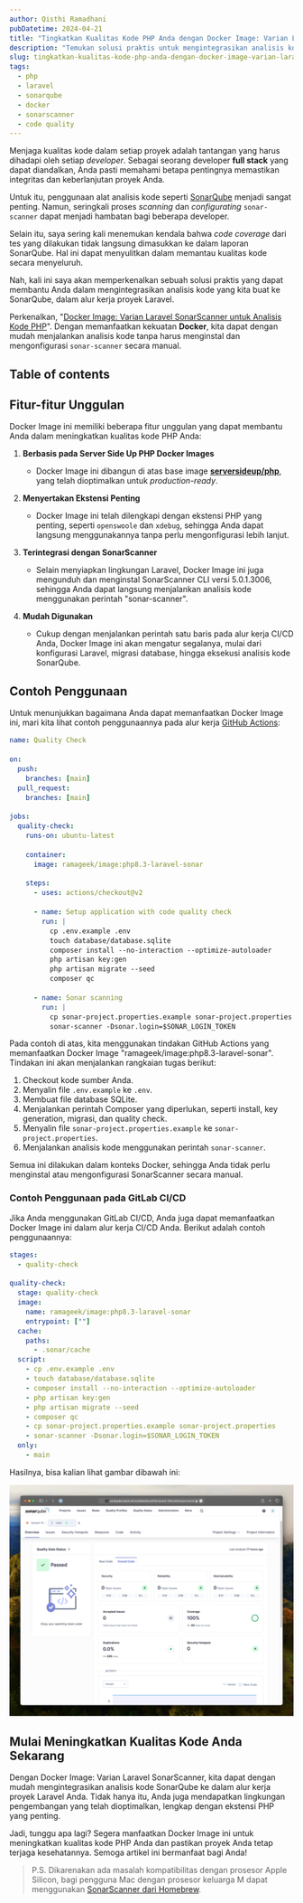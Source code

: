 ```yaml
---
author: Qisthi Ramadhani
pubDatetime: 2024-04-21
title: "Tingkatkan Kualitas Kode PHP Anda dengan Docker Image: Varian Laravel SonarScanner"
description: "Temukan solusi praktis untuk mengintegrasikan analisis kode SonarQube ke dalam proyek Laravel Anda menggunakan Docker Image: Varian Laravel SonarScanner. Artikel ini menjelaskan fitur-fitur unggulan dan cara penggunaannya.`"
slug: tingkatkan-kualitas-kode-php-anda-dengan-docker-image-varian-laravel-sonarscanner
tags:
  - php
  - laravel
  - sonarqube
  - docker
  - sonarscanner
  - code quality
---
```


Menjaga kualitas kode dalam setiap proyek adalah tantangan yang harus dihadapi oleh setiap _developer_. Sebagai seorang developer **full stack** yang dapat diandalkan, Anda pasti memahami betapa pentingnya memastikan integritas dan keberlanjutan proyek Anda.

Untuk itu, penggunaan alat analisis kode seperti [SonarQube](https://www.sonarsource.com/products/sonarqube/) menjadi sangat penting. Namun, seringkali proses _scanning_ dan _configurating_ `sonar-scanner` dapat menjadi hambatan bagi beberapa developer.

Selain itu, saya sering kali menemukan kendala bahwa _code coverage_ dari tes yang dilakukan tidak langsung dimasukkan ke dalam laporan SonarQube. Hal ini dapat menyulitkan dalam memantau kualitas kode secara menyeluruh.

Nah, kali ini saya akan memperkenalkan sebuah solusi praktis yang dapat membantu Anda dalam mengintegrasikan analisis kode yang kita buat ke SonarQube, dalam alur kerja proyek Laravel.

Perkenalkan, "[Docker Image: Varian Laravel SonarScanner untuk Analisis Kode PHP](https://hub.docker.com/r/ramageek/image/tags?page=&page_size=&ordering=&name=%25-laravel-sonar)". Dengan memanfaatkan kekuatan **Docker**, kita dapat dengan mudah menjalankan analisis kode tanpa harus menginstal dan mengonfigurasi `sonar-scanner` secara manual.

## Table of contents

## Fitur-fitur Unggulan

Docker Image ini memiliki beberapa fitur unggulan yang dapat membantu Anda dalam meningkatkan kualitas kode PHP Anda:

1. **Berbasis pada Server Side Up PHP Docker Images**

   - Docker Image ini dibangun di atas base image **[serversideup/php](https://serversideup.net/open-source/docker-php/)**, yang telah dioptimalkan untuk _production-ready_.

2. **Menyertakan Ekstensi Penting**

   - Docker Image ini telah dilengkapi dengan ekstensi PHP yang penting, seperti `openswoole` dan `xdebug`, sehingga Anda dapat langsung menggunakannya tanpa perlu mengonfigurasi lebih lanjut.

3. **Terintegrasi dengan SonarScanner**

   - Selain menyiapkan lingkungan Laravel, Docker Image ini juga mengunduh dan menginstal SonarScanner CLI versi 5.0.1.3006, sehingga Anda dapat langsung menjalankan analisis kode menggunakan perintah "sonar-scanner".

4. **Mudah Digunakan**

   - Cukup dengan menjalankan perintah satu baris pada alur kerja CI/CD Anda, Docker Image ini akan mengatur segalanya, mulai dari konfigurasi Laravel, migrasi database, hingga eksekusi analisis kode SonarQube.

## Contoh Penggunaan

Untuk menunjukkan bagaimana Anda dapat memanfaatkan Docker Image ini, mari kita lihat contoh penggunaannya pada alur kerja [GitHub Actions](https://github.com/ramaID/laravel-starter):

```yaml
name: Quality Check

on:
  push:
    branches: [main]
  pull_request:
    branches: [main]

jobs:
  quality-check:
    runs-on: ubuntu-latest

    container:
      image: ramageek/image:php8.3-laravel-sonar

    steps:
      - uses: actions/checkout@v2

      - name: Setup application with code quality check
        run: |
          cp .env.example .env
          touch database/database.sqlite
          composer install --no-interaction --optimize-autoloader
          php artisan key:gen
          php artisan migrate --seed
          composer qc

      - name: Sonar scanning
        run: |
          cp sonar-project.properties.example sonar-project.properties
          sonar-scanner -Dsonar.login=$SONAR_LOGIN_TOKEN
```

Pada contoh di atas, kita menggunakan tindakan GitHub Actions yang memanfaatkan Docker Image "ramageek/image:php8.3-laravel-sonar". Tindakan ini akan menjalankan rangkaian tugas berikut:

1. Checkout kode sumber Anda.
2. Menyalin file `.env.example` ke `.env`.
3. Membuat file database SQLite.
4. Menjalankan perintah Composer yang diperlukan, seperti install, key generation, migrasi, dan quality check.
5. Menyalin file `sonar-project.properties.example` ke `sonar-project.properties`.
6. Menjalankan analisis kode menggunakan perintah `sonar-scanner`.

Semua ini dilakukan dalam konteks Docker, sehingga Anda tidak perlu menginstal atau mengonfigurasi SonarScanner secara manual.

### Contoh Penggunaan pada GitLab CI/CD

Jika Anda menggunakan GitLab CI/CD, Anda juga dapat memanfaatkan Docker Image ini dalam alur kerja CI/CD Anda. Berikut adalah contoh penggunaannya:

```yaml
stages:
  - quality-check

quality-check:
  stage: quality-check
  image:
    name: ramageek/image:php8.3-laravel-sonar
    entrypoint: [""]
  cache:
    paths:
      - .sonar/cache
  script:
    - cp .env.example .env
    - touch database/database.sqlite
    - composer install --no-interaction --optimize-autoloader
    - php artisan key:gen
    - php artisan migrate --seed
    - composer qc
    - cp sonar-project.properties.example sonar-project.properties
    - sonar-scanner -Dsonar.login=$SONAR_LOGIN_TOKEN
  only:
    - main
```

Hasilnya, bisa kalian lihat gambar dibawah ini:

![Tampilan hasil sonar-scanner di SonarQube lokal](../../assets/images/sonarqube-code-coverage.png)

## Mulai Meningkatkan Kualitas Kode Anda Sekarang

Dengan Docker Image: Varian Laravel SonarScanner, kita dapat dengan mudah mengintegrasikan analisis kode SonarQube ke dalam alur kerja proyek Laravel Anda. Tidak hanya itu, Anda juga mendapatkan lingkungan pengembangan yang telah dioptimalkan, lengkap dengan ekstensi PHP yang penting.

Jadi, tunggu apa lagi? Segera manfaatkan Docker Image ini untuk meningkatkan kualitas kode PHP Anda dan pastikan proyek Anda tetap terjaga kesehatannya. Semoga artikel ini bermanfaat bagi Anda!

> P.S. Dikarenakan ada masalah kompatibilitas dengan prosesor Apple Silicon, bagi pengguna Mac dengan prosesor keluarga M dapat menggunakan [SonarScanner dari Homebrew](https://formulae.brew.sh/formula/sonar-scanner).
